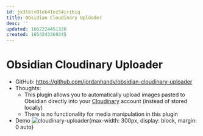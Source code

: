 ```yaml
---
id: jx3lblv8lok41ez54iribiq
title: Obsidian Cloudinary Uploader
desc: ''
updated: 1662224451320
created: 1654243369345
---
```

# Obsidian Cloudinary Uploader

- GitHub: https://github.com/jordanhandy/obsidian-cloudinary-uploader
- Thoughts:
    - This plugin allows you to automatically upload images pasted to Obsidian directly into your [Cloudinary](https://cloudinary.com/) account (instead of stored locally)
    - There is no functionality for media manipulation in this plugin
- Demo ![cloudinary-uploader](https://camo.githubusercontent.com/d70ff72b9c16d960518b268bd391b662d6df4f79ffccfbe0ced1aff7af974548/68747470733a2f2f7265732e636c6f7564696e6172792e636f6d2f64616b6663637576352f696d6167652f75706c6f61642f76313633363835393631332f4e6f762d31332d323032315f32322d31312d34305f6270656930642e676966){max-width: 300px, display: block, margin: 0 auto}